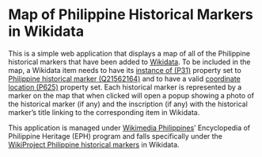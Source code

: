 # Map of Philippine Historical Markers in Wikidata

This is a simple web application that displays a map of all of the Philippine historical markers that have been added to [Wikidata](https://www.wikidata.org/). To be included in the map, a Wikidata item needs to have its [instance of (P31)](https://www.wikidata.org/wiki/Property:P31) property set to [Philippine historical marker (Q21562164)](https://www.wikidata.org/wiki/Q21562164) and to have a valid [coordinate location (P625)](https://www.wikidata.org/wiki/Property:P625) property set. Each historical marker is represented by a marker on the map that when clicked will open a popup showing a photo of the historical marker (if any) and the inscription (if any) with the historical marker’s title linking to the corresponding item in Wikidata.

This application is managed under [Wikimedia Philippines](http://www.wikimedia.org.ph/)’ Encyclopedia of Philippine Heritage (EPH) program and falls specifically under the [WikiProject Philippine historical markers](https://www.wikidata.org/wiki/Wikidata:WikiProject_Philippine_historical_markers) in Wikidata.
